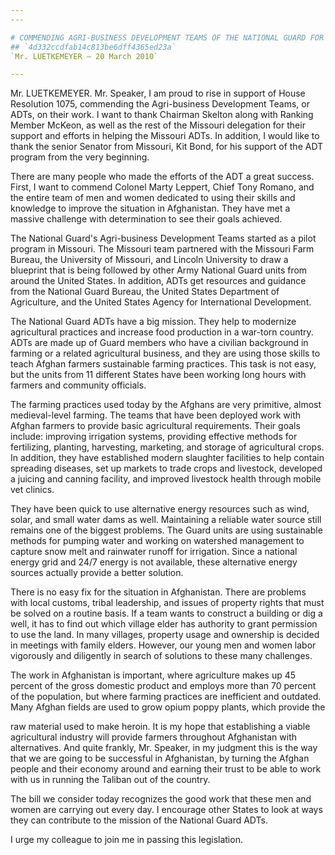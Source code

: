```yaml
---
---

# COMMENDING AGRI-BUSINESS DEVELOPMENT TEAMS OF THE NATIONAL GUARD FOR  THEIR EFFORTS IN WAR-TORN COUNTRIES
## `4d332ccdfab14c813be6dff4365ed23a`
`Mr. LUETKEMEYER — 20 March 2010`

---
```



Mr. LUETKEMEYER. Mr. Speaker, I am proud to rise in support of House 
Resolution 1075, commending the Agri-business Development Teams, or 
ADTs, on their work. I want to thank Chairman Skelton along with 
Ranking Member McKeon, as well as the rest of the Missouri delegation 
for their support and efforts in helping the Missouri ADTs. In 
addition, I would like to thank the senior Senator from Missouri, Kit 
Bond, for his support of the ADT program from the very beginning.

There are many people who made the efforts of the ADT a great 
success. First, I want to commend Colonel Marty Leppert, Chief Tony 
Romano, and the entire team of men and women dedicated to using their 
skills and knowledge to improve the situation in Afghanistan. They have 
met a massive challenge with determination to see their goals achieved.

The National Guard's Agri-business Development Teams started as a 
pilot program in Missouri. The Missouri team partnered with the 
Missouri Farm Bureau, the University of Missouri, and Lincoln 
University to draw a blueprint that is being followed by other Army 
National Guard units from around the United States. In addition, ADTs 
get resources and guidance from the National Guard Bureau, the United 
States Department of Agriculture, and the United States Agency for 
International Development.

The National Guard ADTs have a big mission. They help to modernize 
agricultural practices and increase food production in a war-torn 
country. ADTs are made up of Guard members who have a civilian 
background in farming or a related agricultural business, and they are 
using those skills to teach Afghan farmers sustainable farming 
practices. This task is not easy, but the units from 11 different 
States have been working long hours with farmers and community 
officials.

The farming practices used today by the Afghans are very primitive, 
almost medieval-level farming. The teams that have been deployed work 
with Afghan farmers to provide basic agricultural requirements. Their 
goals include: improving irrigation systems, providing effective 
methods for fertilizing, planting, harvesting, marketing, and storage 
of agricultural crops. In addition, they have established modern 
slaughter facilities to help contain spreading diseases, set up markets 
to trade crops and livestock, developed a juicing and canning facility, 
and improved livestock health through mobile vet clinics.

They have been quick to use alternative energy resources such as 
wind, solar, and small water dams as well. Maintaining a reliable water 
source still remains one of the biggest problems. The Guard units are 
using sustainable methods for pumping water and working on watershed 
management to capture snow melt and rainwater runoff for irrigation. 
Since a national energy grid and 24/7 energy is not available, these 
alternative energy sources actually provide a better solution.


There is no easy fix for the situation in Afghanistan. There are 
problems with local customs, tribal leadership, and issues of property 
rights that must be solved on a routine basis. If a team wants to 
construct a building or dig a well, it has to find out which village 
elder has authority to grant permission to use the land. In many 
villages, property usage and ownership is decided in meetings with 
family elders. However, our young men and women labor vigorously and 
diligently in search of solutions to these many challenges.

The work in Afghanistan is important, where agriculture makes up 45 
percent of the gross domestic product and employs more than 70 percent 
of the population, but where farming practices are inefficient and 
outdated. Many Afghan fields are used to grow opium poppy plants, which 
provide the


raw material used to make heroin. It is my hope that establishing a 
viable agricultural industry will provide farmers throughout 
Afghanistan with alternatives. And quite frankly, Mr. Speaker, in my 
judgment this is the way that we are going to be successful in 
Afghanistan, by turning the Afghan people and their economy around and 
earning their trust to be able to work with us in running the Taliban 
out of the country.

The bill we consider today recognizes the good work that these men 
and women are carrying out every day. I encourage other States to look 
at ways they can contribute to the mission of the National Guard ADTs.

I urge my colleague to join me in passing this legislation.